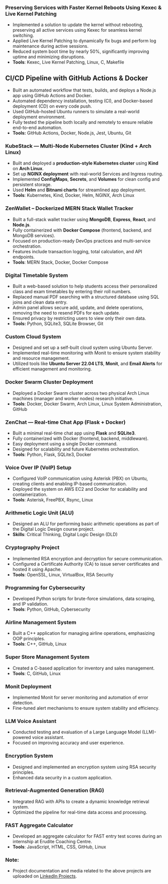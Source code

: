 
### Preserving Services with Faster Kernel Reboots Using Kexec & Live Kernel Patching
- Implemented a solution to update the kernel without rebooting, preserving all active services using Kexec for seamless kernel switching.
- Applied Live Kernel Patching to dynamically fix bugs and perform log maintenance during active sessions.
- Reduced system boot time by nearly 50%, significantly improving uptime and minimizing disruptions.
- **Tools**: Kexec, Live Kernel Patching, Linux, C, Makefile


## CI/CD Pipeline with GitHub Actions & Docker

- Built an automated workflow that tests, builds, and deploys a Node.js app using GitHub Actions and Docker.  
- Automated dependency installation, testing (CI), and Docker-based deployment (CD) on every code push.  
- Used GitHub-hosted Ubuntu runners to simulate a real-world deployment environment.  
- Fully tested the pipeline both locally and remotely to ensure reliable end-to-end automation.  
- **Tools:** GitHub Actions, Docker, Node.js, Jest, Ubuntu, Git


###  KubeStack — Multi-Node Kubernetes Cluster (Kind + Arch Linux)
- Built and deployed a **production-style Kubernetes cluster** using **Kind** on **Arch Linux**.
- Set up **NGINX deployment** with real-world Services and Ingress routing.
- Implemented **ConfigMaps**, **Secrets**, and **Volumes** for clean config and persistent storage.
- Used **Helm** and **Bitnami charts** for streamlined app deployment.
- **Tools**: Kubernetes, Kind, Docker, Helm, NGINX, Arch Linux


### ZenWallet – Dockerized MERN Stack Wallet Tracker
- Built a full-stack wallet tracker using **MongoDB**, **Express**, **React**, and **Node.js**.
- Fully containerized with **Docker Compose** (frontend, backend, and MongoDB services).
- Focused on production-ready DevOps practices and multi-service orchestration.
- Features include transaction logging, total calculation, and API endpoints.
- **Tools**: MERN Stack, Docker, Docker Compose


### Digital Timetable System
- Built a web-based solution to help students access their personalized class and exam timetables by entering their roll numbers.
- Replaced manual PDF searching with a structured database using SQL joins and clean data entry.
- Admin panel allows secure add, update, and delete operations, removing the need to resend PDFs for each update.
- Ensured privacy by restricting users to view only their own data.
- **Tools:** Python, SQLite3, SQLite Browser, Git


### Custom Cloud System
- Designed and set up a self-built cloud system using Ubuntu Server.
- Implemented real-time monitoring with Monit to ensure system stability and resource management.
- Utilized tools like **Ubuntu Server 22.04 LTS**, **Monit**, and **Email Alerts** for efficient management and monitoring.


### Docker Swarm Cluster Deployment
- Deployed a Docker Swarm cluster across two physical Arch Linux machines (manager and worker nodes) research initiative.
- **Tools**: Docker, Docker Swarm, Arch Linux, Linux System Administration, GitHub


### ZenChat — Real-time Chat App (Flask + Docker)
- Built a minimal real-time chat app using **Flask** and **SQLite3**.
- Fully containerized with Docker (frontend, backend, middleware).
- Easy deployment using a single Docker command.
- Designed for scalability and future Kubernetes orchestration.
- **Tools**: Python, Flask, SQLite3, Docker


### Voice Over IP (VoIP) Setup
- Configured VoIP communication using Asterisk (PBX) on Ubuntu, creating clients and enabling IP-based communication.
- Deployed the system on AWS EC2 and Docker for scalability and containerization.
- **Tools**: Asterisk, FreePBX, Rsync, Linux

### Arithmetic Logic Unit (ALU)
- Designed an ALU for performing basic arithmetic operations as part of the Digital Logic Design course project.
- **Skills**: Critical Thinking, Digital Logic Design (DLD)


### Cryptography Project
- Implemented RSA encryption and decryption for secure communication.
- Configured a Certificate Authority (CA) to issue server certificates and hosted it using Apache.
- **Tools**: OpenSSL, Linux, VirtualBox, RSA Security


### Programming for Cybersecurity
- Developed Python scripts for brute-force simulations, data scraping, and IP validation.
- **Tools**: Python, GitHub, Cybersecurity

### Airline Management System
- Built a C++ application for managing airline operations, emphasizing OOP principles.
- **Tools**: C++, GitHub, Linux

### Super Store Management System
- Created a C-based application for inventory and sales management.
- **Tools**: C, GitHub, Linux

### Monit Deployment
- Implemented Monit for server monitoring and automation of error detection.
- Fine-tuned alert mechanisms to ensure system stability and efficiency.

### LLM Voice Assistant
- Conducted testing and evaluation of a Large Language Model (LLM)-powered voice assistant.
- Focused on improving accuracy and user experience.

### Encryption System
- Designed and implemented an encryption system using RSA security principles.
- Enhanced data security in a custom application.

### Retrieval-Augmented Generation (RAG)
- Integrated RAG with APIs to create a dynamic knowledge retrieval system.
- Optimized the pipeline for real-time data access and processing.

### FAST Aggregate Calculator
- Developed an aggregate calculator for FAST entry test scores during an internship at Erudite Coaching Centre.
- **Tools**: JavaScript, HTML, CSS, GitHub, Linux


### Note:
- Project documentation and media related to the above projects are uploaded on [LinkedIn Projects](https://www.linkedin.com/in/haris-shahzad786/details/projects/).

